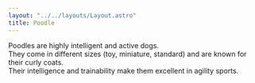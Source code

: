 ```yaml
---
layout: "../../layouts/Layout.astro"
title: Poodle
---
```


Poodles are highly intelligent and active dogs.  
They come in different sizes (toy, miniature, standard) and are known for their curly coats.  
Their intelligence and trainability make them excellent in agility sports.

